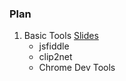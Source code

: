 ### Plan
1. Basic Tools [Slides](http://dzmitry-varabei.github.io/front-end-course/lecture-0-basic-tools/basic_tools.pptx)
    * jsfiddle
    * clip2net
    * Chrome Dev Tools
